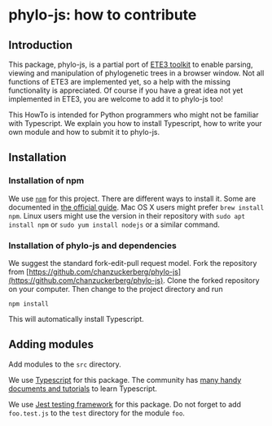 # phylo-js: how to contribute

## Introduction

This package, phylo-js, is a partial port of [ETE3 toolkit](https://github.com/etetoolkit/ete) to enable parsing, viewing and manipulation of phylogenetic trees in a browser window.  Not all functions of ETE3 are implemented yet, so a help with the missing functionality is appreciated. Of course if you have a great idea not yet implemented in ETE3, you are welcome to add it to phylo-js too!

This HowTo is intended for Python programmers who might not be familiar with Typescript. We explain you how to install Typescript, how to write your own module and how to submit it to phylo-js.

## Installation

### Installation of npm

We use [`npm`](https://docs.npmjs.com/about-npm) for this project. There are different ways to install it. Some are documented in [the official guide](https://docs.npmjs.com/downloading-and-installing-node-js-and-npm). Mac OS X users might prefer `brew install npm`. Linux users might use the version in their repository with `sudo apt install npm` or `sudo yum install nodejs` or a similar command. 

### Installation of phylo-js and dependencies

We suggest the standard fork-edit-pull request model. Fork the repository from [https://github.com/chanzuckerberg/phylo-js](https://github.com/chanzuckerberg/phylo-js). Clone the forked repository on your computer. Then change to the project directory and run

    npm install
	
This will automatically install Typescript.

## Adding modules

Add modules to the `src` directory. 

We use [Typescript](https://www.typescriptlang.org/) for this package. The community has [many handy documents and tutorials](https://www.typescriptlang.org/docs/) to learn Typescript. 

We use [Jest testing framework](https://jestjs.io/) for this package. Do not forget to add `foo.test.js` to the `test` directory for the module `foo`.  
